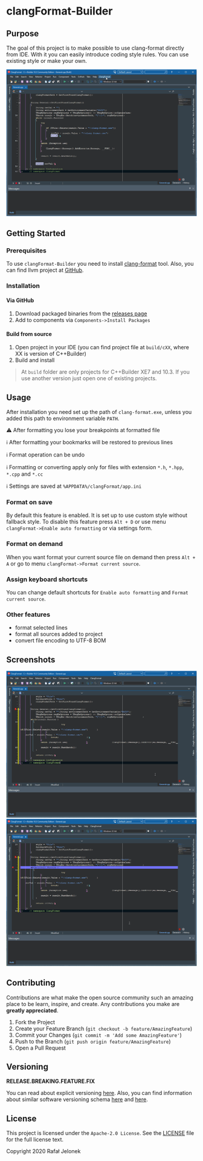 # clangFormat-Builder

## Purpose

The goal of this project is to make possible to use clang-format directly from IDE. With it you can easily introduce coding style rules. You can use existing style or make your own.

![concept](/assets/readme/concept.gif)

## Getting Started

### Prerequisites

To use `clangFormat-Builder` you need to install [clang-format](https://releases.llvm.org/download.html) tool. Also, you can find llvm project at [GitHub](https://github.com/llvm/llvm-project).

### Installation

#### Via GitHub

1. Download packaged binaries from the [releases page](https://github.com/rjelonek/clangFormat-Builder/releases)
2. Add to components via `Components->Install Packages`

#### Build from source

1. Open project in your IDE (you can find project file at `build/cXX`, where XX is version of C++Builder)
2. Build and install

> At `build` folder are only projects for C++Builder XE7 and 10.3. If you use another version just open one of existing projects.

## Usage

After installation you need set up the path of `clang-format.exe`, unless you added this path to environment variable `PATH`.

:warning: After formatting you lose your breakpoints at formatted file

:information_source: After formatting your bookmarks will be restored to previous lines

:information_source: Format operation can be undo

:information_source: Formatting or converting apply only for files with extension `*.h`, `*.hpp`, `*.cpp` and `*.cc`

:information_source: Settings are saved at `%APPDATA%/clangFormat/app.ini`

### Format on save

By default this feature is enabled. It is set up to use custom style without fallback style. To disable this feature press `Alt + D` or use menu `clangFormat->Enable auto formatting` or via settings form.

### Format on demand

When you want format your current source file on demand then press `Alt + A` or go to menu `clangFormat->Format current source`.

### Assign keyboard shortcuts

You can change default shortcuts for `Enable auto formatting` and `Format current source`.

### Other features
* format selected lines
* format all sources added to project
* convert file encoding to UTF-8 BOM

## Screenshots

![autoformatting](/assets/readme/autoformatting.gif)
![formattingOnDemand](/assets/readme/formattingOnDemand.gif)

## Contributing

Contributions are what make the open source community such an amazing place to be learn, inspire, and create. Any contributions you make are **greatly appreciated**.

1. Fork the Project
2. Create your Feature Branch (`git checkout -b feature/AmazingFeature`)
3. Commit your Changes (`git commit -m 'Add some AmazingFeature'`)
4. Push to the Branch (`git push origin feature/AmazingFeature`)
5. Open a Pull Request

## Versioning

**RELEASE.BREAKING.FEATURE.FIX**

You can read about explicit versioning [here](https://medium.com/sapioit/why-having-3-numbers-in-the-version-name-is-bad-92fc1f6bc73c). Also, you can find information about similar software versioning schema [here](https://github.com/software-development-guidelines/explicit-versioning/blob/master/VERSIONING.md) and [here](https://github.com/exadra37-versioning/explicit-versioning).

## License

This project is licensed under the `Apache-2.0 License`. See the [LICENSE](/LICENSE) file for the full license text.

Copyright 2020 Rafał Jelonek